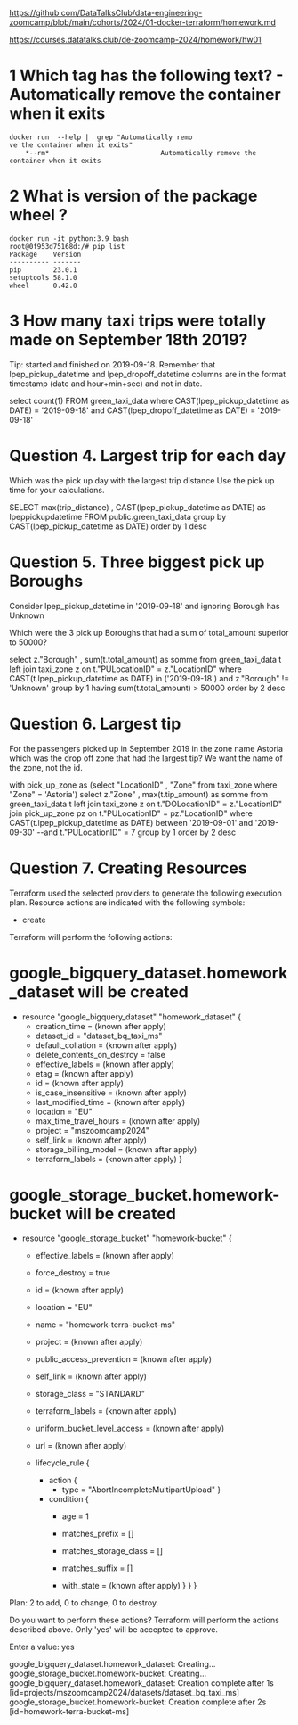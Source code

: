 https://github.com/DataTalksClub/data-engineering-zoomcamp/blob/main/cohorts/2024/01-docker-terraform/homework.md

https://courses.datatalks.club/de-zoomcamp-2024/homework/hw01


# 1 Which tag has the following text? - Automatically remove the container when it exits
    docker run  --help |  grep "Automatically remo
    ve the container when it exits"
        *--rm*                            Automatically remove the container when it exits

# 2    What is version of the package wheel ?

 
    docker run -it python:3.9 bash
    root@0f953d75168d:/# pip list
    Package    Version
    ---------- -------
    pip        23.0.1
    setuptools 58.1.0
    wheel      0.42.0

# 3 How many taxi trips were totally made on September 18th 2019?
Tip: started and finished on 2019-09-18.
Remember that lpep_pickup_datetime and lpep_dropoff_datetime columns are in the format timestamp (date and hour+min+sec) and not in date.

select count(1) FROM green_taxi_data 
where CAST(lpep_pickup_datetime as DATE) = '2019-09-18'
and CAST(lpep_dropoff_datetime as DATE) = '2019-09-18'



# Question 4. Largest trip for each day
Which was the pick up day with the largest trip distance Use the pick up time for your calculations.

SELECT max(trip_distance) , CAST(lpep_pickup_datetime as DATE) as lpeppickupdatetime
FROM public.green_taxi_data
group by CAST(lpep_pickup_datetime as DATE)
order by 1 desc



# Question 5. Three biggest pick up Boroughs
Consider lpep_pickup_datetime in '2019-09-18' and ignoring Borough has Unknown

Which were the 3 pick up Boroughs that had a sum of total_amount superior to 50000?


select z."Borough" , sum(t.total_amount) as somme
from green_taxi_data t
left join taxi_zone z on t."PULocationID" = z."LocationID"
where CAST(t.lpep_pickup_datetime as DATE)  in ('2019-09-18') 
and z."Borough" != 'Unknown'
group by 1
having sum(t.total_amount) > 50000
order by 2 desc


# Question 6. Largest tip

For the passengers picked up in September 2019 in the zone name Astoria which was the drop off zone that had the largest tip? We want the name of the zone, not the id.


with pick_up_zone as (select "LocationID" , "Zone" from taxi_zone where "Zone" = 'Astoria')
select z."Zone" , max(t.tip_amount) as somme
from green_taxi_data t
left join taxi_zone z on t."DOLocationID" = z."LocationID"
join pick_up_zone pz on t."PULocationID" = pz."LocationID"
where CAST(t.lpep_pickup_datetime as DATE)  between '2019-09-01' and  '2019-09-30'
--and t."PULocationID" = 7
group by 1
order by 2 desc

# Question 7. Creating Resources

Terraform used the selected providers to generate the following execution plan. Resource actions
are indicated with the following symbols:
  + create

Terraform will perform the following actions:

  # google_bigquery_dataset.homework_dataset will be created
  + resource "google_bigquery_dataset" "homework_dataset" {
      + creation_time              = (known after apply)
      + dataset_id                 = "dataset_bq_taxi_ms"
      + default_collation          = (known after apply)
      + delete_contents_on_destroy = false
      + effective_labels           = (known after apply)
      + etag                       = (known after apply)
      + id                         = (known after apply)
      + is_case_insensitive        = (known after apply)
      + last_modified_time         = (known after apply)
      + location                   = "EU"
      + max_time_travel_hours      = (known after apply)
      + project                    = "mszoomcamp2024"
      + self_link                  = (known after apply)
      + storage_billing_model      = (known after apply)
      + terraform_labels           = (known after apply)
    }

  # google_storage_bucket.homework-bucket will be created
  + resource "google_storage_bucket" "homework-bucket" {
      + effective_labels            = (known after apply)
      + force_destroy               = true
      + id                          = (known after apply)
      + location                    = "EU"
      + name                        = "homework-terra-bucket-ms"
      + project                     = (known after apply)
      + public_access_prevention    = (known after apply)
      + self_link                   = (known after apply)
      + storage_class               = "STANDARD"
      + terraform_labels            = (known after apply)
      + uniform_bucket_level_access = (known after apply)
      + url                         = (known after apply)

      + lifecycle_rule {
          + action {
              + type = "AbortIncompleteMultipartUpload"
            }
          + condition {
              + age                   = 1
              + matches_prefix        = []
              + matches_storage_class = []
              + matches_suffix        = []

              + with_state            = (known after apply)
            }
        }
    }

Plan: 2 to add, 0 to change, 0 to destroy.

Do you want to perform these actions?
  Terraform will perform the actions described above.
  Only 'yes' will be accepted to approve.

  Enter a value: yes

google_bigquery_dataset.homework_dataset: Creating...
google_storage_bucket.homework-bucket: Creating...
google_bigquery_dataset.homework_dataset: Creation complete after 1s [id=projects/mszoomcamp2024/datasets/dataset_bq_taxi_ms]
google_storage_bucket.homework-bucket: Creation complete after 2s [id=homework-terra-bucket-ms]



